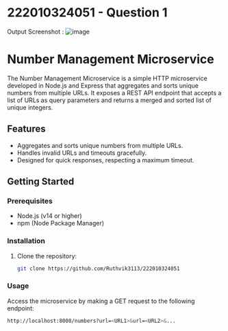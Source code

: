 # 222010324051 - Question 1

Output Screenshot : ![image](https://github.com/Ruthvik3113/222010324051/assets/82648438/6cc28aa2-0195-473e-9fcf-c7868d1f42f5)
# Number Management Microservice

The Number Management Microservice is a simple HTTP microservice developed in Node.js and Express that aggregates and sorts unique numbers from multiple URLs. It exposes a REST API endpoint that accepts a list of URLs as query parameters and returns a merged and sorted list of unique integers.

## Features

- Aggregates and sorts unique numbers from multiple URLs.
- Handles invalid URLs and timeouts gracefully.
- Designed for quick responses, respecting a maximum timeout.

## Getting Started

### Prerequisites

- Node.js (v14 or higher)
- npm (Node Package Manager)

### Installation

1. Clone the repository:

   ```bash
   git clone https://github.com/Ruthvik3113/222010324051

### Usage
Access the microservice by making a GET request to the following endpoint:

   ```bash
   http://localhost:8008/numbers?url=<URL1>&url=<URL2>&...


